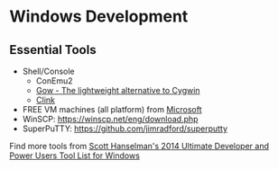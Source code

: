 # Windows Development

## Essential Tools
- Shell/Console
    - ConEmu2
    - [Gow - The lightweight alternative to Cygwin](https://github.com/bmatzelle/gow)
    - [Clink](https://github.com/mridgers/clink)
- FREE VM machines (all platform) from [Microsoft](https://dev.windows.com/en-us/microsoft-edge/tools/vms/windows/)
- WinSCP: https://winscp.net/eng/download.php
- SuperPuTTY: https://github.com/jimradford/superputty

Find more tools from [Scott Hanselman's 2014 Ultimate Developer and Power Users Tool List for Windows](http://www.hanselman.com/blog/ScottHanselmans2014UltimateDeveloperAndPowerUsersToolListForWindows.aspx)
